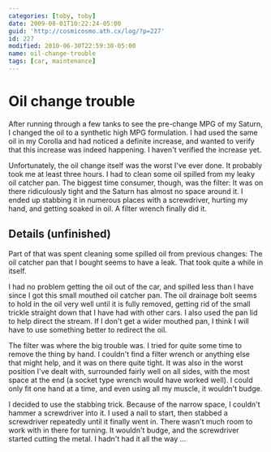 ```yaml
---
categories: [toby, toby]
date: 2009-08-01T10:22:24-05:00
guid: 'http://cosmicosmo.ath.cx/log/?p=227'
id: 227
modified: 2010-06-30T22:59:30-05:00
name: oil-change-trouble
tags: [car, maintenance]
---
```


Oil change trouble
==================

After running through a few tanks to see the pre-change MPG of my Saturn, I changed the oil to a synthetic high MPG formulation.  I had used the same oil in my Corolla and had noticed a definite increase, and wanted to verify that this increase was indeed happening.  I haven't verified the increase yet.

Unfortunately, the oil change itself was the worst I've ever done.  It probably took me at least three hours.  I had to clean some oil spilled from my leaky oil catcher pan.  The biggest time consumer, though, was the filter:  It was on there ridiculously tight and the Saturn has almost no space around it.  I ended up stabbing it in numerous places with a screwdriver, hurting my hand, and getting soaked in oil.  A filter wrench finally did it.

<!--more-->
Details (unfinished)
--------------------

Part of that was spent cleaning some spilled oil from previous changes:  The oil catcher pan that I bought seems to have a leak.  That took quite a while in itself.

I had no problem getting the oil out of the car, and spilled less than I have since I got this small mouthed oil catcher pan.  The oil drainage bolt seems to hold in the oil very well until it is fully removed, getting rid of the small trickle straight down that I have had with other cars.  I also used the pan lid to help direct the stream.  If I don't get a wider mouthed pan, I think I will have to use something better to redirect the oil.

The filter was where the big trouble was.  I tried for quite some time to remove the thing by hand.  I couldn't find a filter wrench or anything else that might help, and it was on there quite tight.  It was also in the worst position I've dealt with, surrounded fairly well on all sides, with the most space at the end (a socket type wrench would have worked well).  I could only fit one hand at a time, and even using all my muscle, it wouldn't budge.

I decided to use the stabbing trick.  Because of the narrow space, I couldn't hammer a screwdriver into it.  I used a nail to start, then stabbed a screwdriver repeatedly until it finally went in.  There wasn't much room to work with in there for turning.  It wouldn't budge, and the screwdriver started cutting the metal.  I hadn't had it all the way
...
